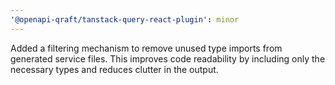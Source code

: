 ```yaml
---
'@openapi-qraft/tanstack-query-react-plugin': minor
---
```


Added a filtering mechanism to remove unused type imports from generated service files. This improves code readability by including only the necessary types and reduces clutter in the output.
